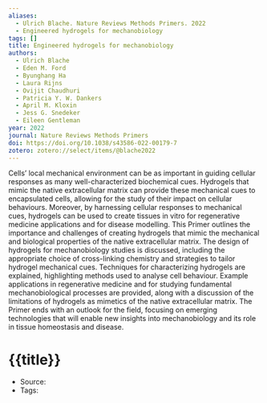 ```yaml
---
aliases:
  - Ulrich Blache. Nature Reviews Methods Primers. 2022
  - Engineered hydrogels for mechanobiology
tags: []
title: Engineered hydrogels for mechanobiology
authors:
  - Ulrich Blache
  - Eden M. Ford
  - Byunghang Ha
  - Laura Rijns
  - Ovijit Chaudhuri
  - Patricia Y. W. Dankers
  - April M. Kloxin
  - Jess G. Snedeker
  - Eileen Gentleman
year: 2022
journal: Nature Reviews Methods Primers
doi: https://doi.org/10.1038/s43586-022-00179-7
zotero: zotero://select/items/@blache2022
---
```

<!-- START_ABSTRACT -->
Cells’ local mechanical environment can be as important in guiding cellular responses as many well-characterized biochemical cues. Hydrogels that mimic the native extracellular matrix can provide these mechanical cues to encapsulated cells, allowing for the study of their impact on cellular behaviours. Moreover, by harnessing cellular responses to mechanical cues, hydrogels can be used to create tissues in vitro for regenerative medicine applications and for disease modelling. This Primer outlines the importance and challenges of creating hydrogels that mimic the mechanical and biological properties of the native extracellular matrix. The design of hydrogels for mechanobiology studies is discussed, including the appropriate choice of cross-linking chemistry and strategies to tailor hydrogel mechanical cues. Techniques for characterizing hydrogels are explained, highlighting methods used to analyse cell behaviour. Example applications in regenerative medicine and for studying fundamental mechanobiological processes are provided, along with a discussion of the limitations of hydrogels as mimetics of the native extracellular matrix. The Primer ends with an outlook for the field, focusing on emerging technologies that will enable new insights into mechanobiology and its role in tissue homeostasis and disease.
<!-- END_ABSTRACT -->

<!-- START_TEMPLATE -->
# {{title}}

- Source:
- Tags: 
<!-- END_TEMPLATE -->